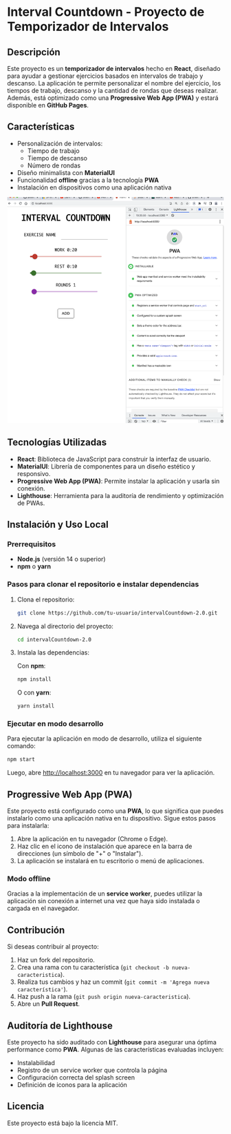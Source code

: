 # Interval Countdown - Proyecto de Temporizador de Intervalos

## Descripción

Este proyecto es un **temporizador de intervalos** hecho en **React**, diseñado para ayudar a gestionar ejercicios basados en intervalos de trabajo y descanso. La aplicación te permite personalizar el nombre del ejercicio, los tiempos de trabajo, descanso y la cantidad de rondas que deseas realizar. Además, está optimizado como una **Progressive Web App (PWA)** y estará disponible en **GitHub Pages**.

## Características

- Personalización de intervalos:
  - Tiempo de trabajo
  - Tiempo de descanso
  - Número de rondas
- Diseño minimalista con **MaterialUI**
- Funcionalidad **offline** gracias a la tecnología **PWA**
- Instalación en dispositivos como una aplicación nativa

![Captura de pantalla](./captures/Caption.png)

## Tecnologías Utilizadas

- **React**: Biblioteca de JavaScript para construir la interfaz de usuario.
- **MaterialUI**: Librería de componentes para un diseño estético y responsivo.
- **Progressive Web App (PWA)**: Permite instalar la aplicación y usarla sin conexión.
- **Lighthouse**: Herramienta para la auditoría de rendimiento y optimización de PWAs.

## Instalación y Uso Local

### Prerrequisitos

- **Node.js** (versión 14 o superior)
- **npm** o **yarn**

### Pasos para clonar el repositorio e instalar dependencias

1. Clona el repositorio:

   ```bash
   git clone https://github.com/tu-usuario/intervalCountdown-2.0.git
   ```

2. Navega al directorio del proyecto:

   ```bash
   cd intervalCountdown-2.0
   ```

3. Instala las dependencias:

   Con **npm**:

   ```bash
   npm install
   ```

   O con **yarn**:

   ```bash
   yarn install
   ```

### Ejecutar en modo desarrollo

Para ejecutar la aplicación en modo de desarrollo, utiliza el siguiente comando:

```bash
npm start
```

Luego, abre [http://localhost:3000](http://localhost:3000) en tu navegador para ver la aplicación.

## Progressive Web App (PWA)

Este proyecto está configurado como una **PWA**, lo que significa que puedes instalarlo como una aplicación nativa en tu dispositivo. Sigue estos pasos para instalarla:

1. Abre la aplicación en tu navegador (Chrome o Edge).
2. Haz clic en el icono de instalación que aparece en la barra de direcciones (un símbolo de "+" o "Instalar").
3. La aplicación se instalará en tu escritorio o menú de aplicaciones.

### Modo offline

Gracias a la implementación de un **service worker**, puedes utilizar la aplicación sin conexión a internet una vez que haya sido instalada o cargada en el navegador.

## Contribución

Si deseas contribuir al proyecto:

1. Haz un fork del repositorio.
2. Crea una rama con tu característica (`git checkout -b nueva-caracteristica`).
3. Realiza tus cambios y haz un commit (`git commit -m 'Agrega nueva característica'`).
4. Haz push a la rama (`git push origin nueva-caracteristica`).
5. Abre un **Pull Request**.

## Auditoría de Lighthouse

Este proyecto ha sido auditado con **Lighthouse** para asegurar una óptima performance como **PWA**. Algunas de las características evaluadas incluyen:

- Instalabilidad
- Registro de un service worker que controla la página
- Configuración correcta del splash screen
- Definición de iconos para la aplicación

## Licencia

Este proyecto está bajo la licencia MIT.
